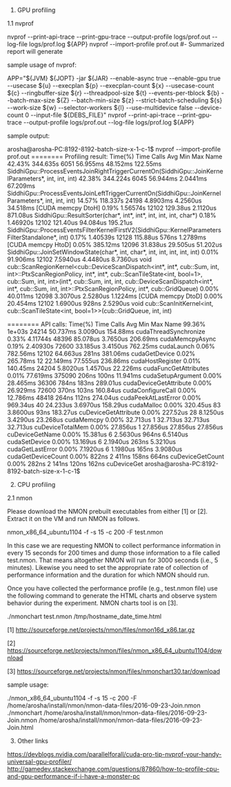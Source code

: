 
1. GPU profiling

1.1 nvprof

nvprof --print-api-trace --print-gpu-trace --output-profile logs/prof.out --log-file logs/prof.log ${APP}
nvprof --import-profile prof.out #- Summarized report will generate

sample usage of nvprof:

APP="${JVM} ${JOPT} -jar ${JAR} --enable-async true --enable-gpu true --usecase ${u} --execplan ${p} --execplan-count ${x} --usecase-count ${c} --ringbuffer-size ${r} --threadpool-size ${t} --events-per-tblock ${b} --batch-max-size ${Z} --batch-min-size ${z} --strict-batch-scheduling ${s} --work-size ${w} --selector-workers ${l} --use-multidevice false --device-count 0 --input-file ${DEBS_FILE}"
nvprof --print-api-trace --print-gpu-trace --output-profile logs/prof.out --log-file logs/prof.log ${APP}

sample output:

arosha@arosha-PC:8192-8192-batch-size-x-1-c-1$ nvprof --import-profile prof.out
======== Profiling result:
Time(%)      Time     Calls       Avg       Min       Max  Name
 42.43%  344.635s      6051  56.955ms  48.152ms  122.55ms  SiddhiGpu::ProcessEventsJoinRightTriggerCurrentOn(SiddhiGpu::JoinKernelParameters*, int, int, int)
 42.38%  344.224s      6045  56.944ms  2.0441ms  67.209ms  SiddhiGpu::ProcessEventsJoinLeftTriggerCurrentOn(SiddhiGpu::JoinKernelParameters*, int, int, int)
 14.57%  118.337s     24198  4.8903ms  4.2560us  34.518ms  [CUDA memcpy DtoH]
  0.19%  1.56574s     12102  129.38us  2.1120us  871.08us  SiddhiGpu::ResultSorter(char*, int*, int*, int, int, int, char*)
  0.18%  1.46920s     12102  121.40us  94.084us  195.21us  SiddhiGpu::ProcessEventsFilterKernelFirstV2(SiddhiGpu::KernelParametersFilterStandalone*, int)
  0.17%  1.40539s     12128  115.88us     576ns  1.2789ms  [CUDA memcpy HtoD]
  0.05%  385.12ms     12096  31.838us  29.505us  51.202us  SiddhiGpu::JoinSetWindowState(char*, int, char*, int, int, int, int, int)
  0.01%  91.906ms     12102  7.5940us  4.4480us  8.7360us  void cub::ScanRegionKernel<cub::DeviceScanDispatch<int*, int*, cub::Sum, int, int>::PtxScanRegionPolicy, int*, int*, cub::ScanTileState<int, bool=1>, cub::Sum, int, int>(int*, cub::Sum, int, int, cub::DeviceScanDispatch<int*, int*, cub::Sum, int, int>::PtxScanRegionPolicy, int*, cub::GridQueue<int>)
  0.00%  40.011ms     12098  3.3070us  2.5280us  1.1224ms  [CUDA memcpy DtoD]
  0.00%  20.454ms     12102  1.6900us     928ns  2.5290us  void cub::ScanInitKernel<int, cub::ScanTileState<int, bool=1>>(cub::GridQueue<int>, int, int)

======== API calls:
Time(%)      Time     Calls       Avg       Min       Max  Name
 99.36%    1e+03s     24214  50.737ms  3.0090us  154.88ms  cudaThreadSynchronize
  0.33%  4.11744s     48396  85.078us  3.7650us  206.69ms  cudaMemcpyAsync
  0.19%  2.40930s     72600  33.185us  3.4150us  762.25ms  cudaLaunch
  0.06%  782.56ms     12102  64.663us     281ns  381.06ms  cudaGetDevice
  0.02%  265.78ms        12  22.149ms  77.555us  236.86ms  cudaHostRegister
  0.01%  140.45ms     24204  5.8020us  1.4570us  22.226ms  cudaFuncGetAttributes
  0.01%  77.619ms    375090     206ns     100ns  11.941ms  cudaSetupArgument
  0.00%  28.465ms     36306     784ns     183ns  289.01us  cudaDeviceGetAttribute
  0.00%  26.929ms     72600     370ns     103ns  160.84us  cudaConfigureCall
  0.00%  12.786ms     48418     264ns     112ns  274.04us  cudaPeekAtLastError
  0.00%  969.34us        40  24.233us  3.6970us  158.29us  cudaMalloc
  0.00%  320.45us        83  3.8600us      93ns  183.27us  cuDeviceGetAttribute
  0.00%  227.52us        28  8.1250us  3.4290us  23.268us  cudaMemcpy
  0.00%  32.713us         1  32.713us  32.713us  32.713us  cuDeviceTotalMem
  0.00%  27.856us         1  27.856us  27.856us  27.856us  cuDeviceGetName
  0.00%  15.381us         6  2.5630us     964ns  6.5140us  cudaSetDevice
  0.00%  13.169us         6  2.1940us     263ns  5.3210us  cudaGetLastError
  0.00%  7.1920us         6  1.1980us     165ns  3.9080us  cudaGetDeviceCount
  0.00%     822ns         2     411ns     158ns     664ns  cuDeviceGetCount
  0.00%     282ns         2     141ns     120ns     162ns  cuDeviceGet
arosha@arosha-PC:8192-8192-batch-size-x-1-c-1$


2. CPU profiling

2.1 nmon

Please download the NMON prebuilt executables from either [1] or [2]. Extract it on the VM and run NMON as follows.

nmon_x86_64_ubuntu1104 -f -s 15 -c 200 -F test.nmon

In this case we are requesting NMON to collect performance information in every 15 seconds for 200 times and dump those information to a file called test.nmon. That means altogether NMON will run for 3000 seconds (i.e., 5 minutes). Likewise you need to set the appropriate rate of collection of performance information and the duration for which NMON should run.

Once you have collected the performance profile (e.g., test.nmon file) use the following command to generate the HTML charts and observe system behavior during the experiment. NMON charts tool is on [3].

./nmonchart test.nmon /tmp/hostname_date_time.html

[1] http://sourceforge.net/projects/nmon/files/nmon16d_x86.tar.gz

[2] https://sourceforge.net/projects/nmon/files/nmon_x86_64_ubuntu1104/download

[3] https://sourceforge.net/projects/nmon/files/nmonchart30.tar/download

sample usage:

./nmon_x86_64_ubuntu1104 -f -s 15 -c 200 -F /home/arosha/install/nmon/nmon-data-files/2016-09-23-Join.nmon
./nmonchart /home/arosha/install/nmon/nmon-data-files/2016-09-23-Join.nmon /home/arosha/install/nmon/nmon-data-files/2016-09-23-Join.html

3. Other links

https://devblogs.nvidia.com/parallelforall/cuda-pro-tip-nvprof-your-handy-universal-gpu-profiler/
http://gamedev.stackexchange.com/questions/87860/how-to-profile-cpu-and-gpu-performance-if-i-have-a-monster-pc
